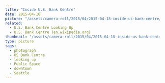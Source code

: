 ```yaml
---
title: "Inside U.S. Bank Centre"
date: 2015-04-18
picture: "/assets/camera-roll/2015/04/2015-04-18-inside-us-bank-centre/20150418_221924432_iOS.jpg"
related:
  - U.S. Bank Centre Looking Up
  - U.S. Bank Centre (en.wikipedia.org)
thumbnail: "/assets/camera-roll/2015/04/2015-04-18-inside-us-bank-centre/20150418_221924432_iOS-thumbnail.jpg"
type: picture
tags:
  - photograph
  - US Bank Centre
  - looking up
  - Public Space
  - downtown
  - Seattle
---
```

